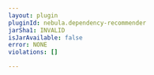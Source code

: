 ```yaml
---
layout: plugin
pluginId: nebula.dependency-recommender
jarSha1: INVALID
isJarAvailable: false
error: NONE
violations: []

---
```

